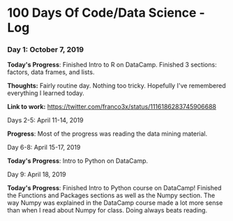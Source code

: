 # 100 Days Of Code/Data Science - Log

### Day 1: October 7, 2019

**Today's Progress**: Finished Intro to R on DataCamp. Finished 3 sections: factors, data frames, and lists.

**Thoughts:** Fairly routine day. Nothing too tricky. Hopefully I've remembered everything I learned today.

**Link to work:** https://twitter.com/franco3x/status/1116186283745906688


Days 2-5: April 11-14, 2019

**Progress**: Most of the progress was reading the data mining material.

Day 6-8: April 15-17, 2019

**Today's Progress**: Intro to Python on DataCamp. 

Day 9: April 18, 2019

**Today's Progress**: Finished Intro to Python course on DataCamp! Finished the Functions and Packages sections as well as the Numpy section. The way Numpy was explained in the DataCamp course made a lot more sense than when I read about Numpy for class. Doing always beats reading.


